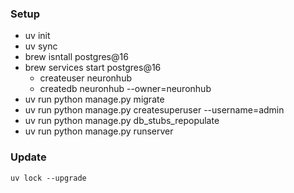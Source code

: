 ### Setup

- uv init
- uv sync
- brew isntall postgres@16
- brew services start postgres@16
  - createuser neuronhub
  - createdb neuronhub --owner=neuronhub
- uv run python manage.py migrate
- uv run python manage.py createsuperuser --username=admin
- uv run python manage.py db_stubs_repopulate
- uv run python manage.py runserver


### Update
```
uv lock --upgrade
```
